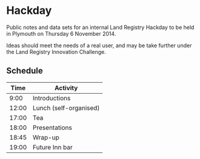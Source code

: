 # Hackday

Public notes and data sets for an internal Land Registry Hackday to be held in Plymouth on Thursday 6 November 2014.

Ideas should meet the needs of a real user, and may be take further under the Land Registry Innovation Challenge.

## Schedule

Time | Activity
-----|---------
9:00 | Introductions
12:00 | Lunch (self-organised)
17:00 | Tea
18:00 | Presentations
18:45 | Wrap-up
19:00 | Future Inn bar
